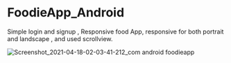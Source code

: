 # FoodieApp_Android
Simple login and signup , Responsive food App, responsive for both portrait and landscape , and used scrollview.

![Screenshot_2021-04-18-02-03-41-212_com android foodieapp](https://user-images.githubusercontent.com/76764486/115126182-df277200-9fea-11eb-9df2-52ae976f0e6c.jpg)

